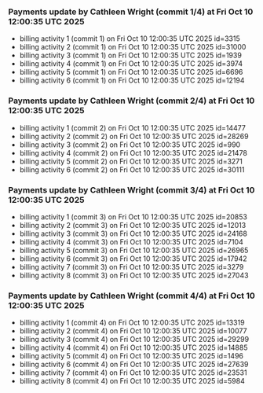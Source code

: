 
### Payments update by Cathleen Wright (commit 1/4) at Fri Oct 10 12:00:35 UTC 2025
- billing activity 1 (commit 1) on Fri Oct 10 12:00:35 UTC 2025 id=3315
- billing activity 2 (commit 1) on Fri Oct 10 12:00:35 UTC 2025 id=31000
- billing activity 3 (commit 1) on Fri Oct 10 12:00:35 UTC 2025 id=1939
- billing activity 4 (commit 1) on Fri Oct 10 12:00:35 UTC 2025 id=3974
- billing activity 5 (commit 1) on Fri Oct 10 12:00:35 UTC 2025 id=6696
- billing activity 6 (commit 1) on Fri Oct 10 12:00:35 UTC 2025 id=12194

### Payments update by Cathleen Wright (commit 2/4) at Fri Oct 10 12:00:35 UTC 2025
- billing activity 1 (commit 2) on Fri Oct 10 12:00:35 UTC 2025 id=14477
- billing activity 2 (commit 2) on Fri Oct 10 12:00:35 UTC 2025 id=28269
- billing activity 3 (commit 2) on Fri Oct 10 12:00:35 UTC 2025 id=990
- billing activity 4 (commit 2) on Fri Oct 10 12:00:35 UTC 2025 id=21478
- billing activity 5 (commit 2) on Fri Oct 10 12:00:35 UTC 2025 id=3271
- billing activity 6 (commit 2) on Fri Oct 10 12:00:35 UTC 2025 id=30111

### Payments update by Cathleen Wright (commit 3/4) at Fri Oct 10 12:00:35 UTC 2025
- billing activity 1 (commit 3) on Fri Oct 10 12:00:35 UTC 2025 id=20853
- billing activity 2 (commit 3) on Fri Oct 10 12:00:35 UTC 2025 id=12013
- billing activity 3 (commit 3) on Fri Oct 10 12:00:35 UTC 2025 id=24168
- billing activity 4 (commit 3) on Fri Oct 10 12:00:35 UTC 2025 id=7104
- billing activity 5 (commit 3) on Fri Oct 10 12:00:35 UTC 2025 id=26965
- billing activity 6 (commit 3) on Fri Oct 10 12:00:35 UTC 2025 id=17942
- billing activity 7 (commit 3) on Fri Oct 10 12:00:35 UTC 2025 id=3279
- billing activity 8 (commit 3) on Fri Oct 10 12:00:35 UTC 2025 id=27043

### Payments update by Cathleen Wright (commit 4/4) at Fri Oct 10 12:00:35 UTC 2025
- billing activity 1 (commit 4) on Fri Oct 10 12:00:35 UTC 2025 id=13319
- billing activity 2 (commit 4) on Fri Oct 10 12:00:35 UTC 2025 id=10077
- billing activity 3 (commit 4) on Fri Oct 10 12:00:35 UTC 2025 id=29299
- billing activity 4 (commit 4) on Fri Oct 10 12:00:35 UTC 2025 id=14885
- billing activity 5 (commit 4) on Fri Oct 10 12:00:35 UTC 2025 id=1496
- billing activity 6 (commit 4) on Fri Oct 10 12:00:35 UTC 2025 id=27639
- billing activity 7 (commit 4) on Fri Oct 10 12:00:35 UTC 2025 id=23531
- billing activity 8 (commit 4) on Fri Oct 10 12:00:35 UTC 2025 id=5984
